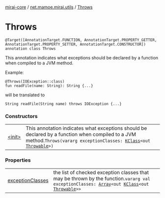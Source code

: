 [mirai-core](../../index.md) / [net.mamoe.mirai.utils](../index.md) / [Throws](./index.md)

# Throws

`@Target([AnnotationTarget.FUNCTION, AnnotationTarget.PROPERTY_GETTER, AnnotationTarget.PROPERTY_SETTER, AnnotationTarget.CONSTRUCTOR]) annotation class Throws`

This annotation indicates what exceptions should be declared by a function when compiled to a JVM method.

Example:

```
@Throws(IOException::class)
fun readFile(name: String): String {...}
```

will be translated to

```
String readFile(String name) throws IOException {...}
```

### Constructors
|||
|:----------------------------------------------------------------------------------------|:---------------------------------------------------------------------------------------------------------------------------------------------------------------------------------------------------------|
| [&lt;init&gt;](-init-.md) | This annotation indicates what exceptions should be declared by a function when compiled to a JVM method.`Throws(vararg exceptionClasses: `[`KClass`](https://kotlinlang.org/api/latest/jvm/stdlib/kotlin.reflect/-k-class/index.html)`<out `[`Throwable`](https://kotlinlang.org/api/latest/jvm/stdlib/kotlin/-throwable/index.html)`>)` |

### Properties
|||
|:----------------------------------------------------------------------------------------|:---------------------------------------------------------------------------------------------------------------------------------------------------------------------------------------------------------|
| [exceptionClasses](exception-classes.md) | the list of checked exception classes that may be thrown by the function.`vararg val exceptionClasses: `[`Array`](https://kotlinlang.org/api/latest/jvm/stdlib/kotlin/-array/index.html)`<out `[`KClass`](https://kotlinlang.org/api/latest/jvm/stdlib/kotlin.reflect/-k-class/index.html)`<out `[`Throwable`](https://kotlinlang.org/api/latest/jvm/stdlib/kotlin/-throwable/index.html)`>>` |

